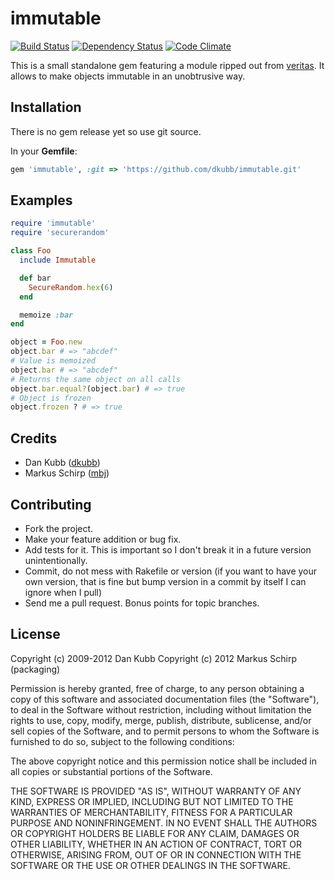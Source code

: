 immutable
=========

[![Build Status](https://secure.travis-ci.org/dkubb/immutable.png)](http://travis-ci.org/dkubb/immutable)
[![Dependency Status](https://gemnasium.com/dkubb/immutable.png)](https://gemnasium.com/dkubb/immutable)
[![Code Climate](https://codeclimate.com/badge.png)](https://codeclimate.com/github/dkubb/immutable)

This is a small standalone gem featuring a module ripped out from [veritas](https://github.com/dkubb/veritas).
It allows to make objects immutable in an unobtrusive way.

Installation
------------

There is no gem release yet so use git source.

In your **Gemfile**:

``` ruby
gem 'immutable', :git => 'https://github.com/dkubb/immutable.git'
```

Examples
--------

``` ruby
require 'immutable'
require 'securerandom'

class Foo
  include Immutable

  def bar
    SecureRandom.hex(6)
  end

  memoize :bar
end

object = Foo.new
object.bar # => "abcdef"
# Value is memoized
object.bar # => "abcdef"
# Returns the same object on all calls
object.bar.equal?(object.bar) # => true
# Object is frozen
object.frozen ? # => true
```

Credits
-------

* Dan Kubb ([dkubb](https://github.com/dkubb))
* Markus Schirp ([mbj](https://github.com/mbj))

Contributing
-------------

* Fork the project.
* Make your feature addition or bug fix.
* Add tests for it. This is important so I don't break it in a
  future version unintentionally.
* Commit, do not mess with Rakefile or version
  (if you want to have your own version, that is fine but bump version in a commit by itself I can ignore when I pull)
* Send me a pull request. Bonus points for topic branches.

License
-------

Copyright (c) 2009-2012 Dan Kubb
Copyright (c) 2012 Markus Schirp (packaging)

Permission is hereby granted, free of charge, to any person obtaining
a copy of this software and associated documentation files (the
"Software"), to deal in the Software without restriction, including
without limitation the rights to use, copy, modify, merge, publish,
distribute, sublicense, and/or sell copies of the Software, and to
permit persons to whom the Software is furnished to do so, subject to
the following conditions:

The above copyright notice and this permission notice shall be
included in all copies or substantial portions of the Software.

THE SOFTWARE IS PROVIDED "AS IS", WITHOUT WARRANTY OF ANY KIND,
EXPRESS OR IMPLIED, INCLUDING BUT NOT LIMITED TO THE WARRANTIES OF
MERCHANTABILITY, FITNESS FOR A PARTICULAR PURPOSE AND
NONINFRINGEMENT. IN NO EVENT SHALL THE AUTHORS OR COPYRIGHT HOLDERS BE
LIABLE FOR ANY CLAIM, DAMAGES OR OTHER LIABILITY, WHETHER IN AN ACTION
OF CONTRACT, TORT OR OTHERWISE, ARISING FROM, OUT OF OR IN CONNECTION
WITH THE SOFTWARE OR THE USE OR OTHER DEALINGS IN THE SOFTWARE.
